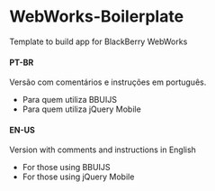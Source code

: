 WebWorks-Boilerplate
====================

Template to build app for BlackBerry WebWorks

#### PT-BR
Versão com comentários e instruções em português.

* Para quem utiliza BBUIJS
* Para quem utiliza jQuery Mobile

#### EN-US
Version with comments and instructions in English

* For those using BBUIJS
* For those using jQuery Mobile